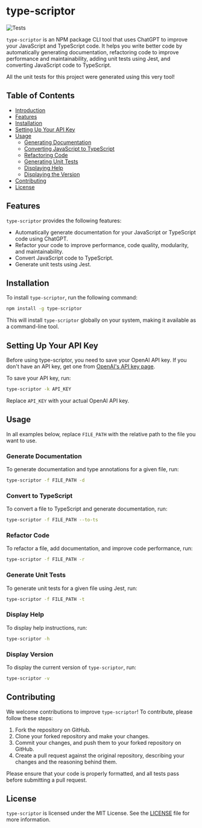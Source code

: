 # type-scriptor

![Tests](https://img.shields.io/badge/tests-100%25-brightgreen)

`type-scriptor` is an NPM package CLI tool that uses ChatGPT to improve your JavaScript and TypeScript code. It helps you write better code by automatically generating documentation, refactoring code to improve performance and maintainability, adding unit tests using Jest, and converting JavaScript code to TypeScript.

All the unit tests for this project were generated using this very tool!

## Table of Contents

- [Introduction](#introduction)
- [Features](#features)
- [Installation](#installation)
- [Setting Up Your API Key](#setting-up-your-api-key)
- [Usage](#usage)
  - [Generating Documentation](#generating-documentation)
  - [Converting JavaScript to TypeScript](#converting-javascript-to-typescript)
  - [Refactoring Code](#refactoring-code)
  - [Generating Unit Tests](#generating-unit-tests)
  - [Displaying Help](#displaying-help)
  - [Displaying the Version](#displaying-the-version)
- [Contributing](#contributing)
- [License](#license)

## Features

`type-scriptor` provides the following features:

- Automatically generate documentation for your JavaScript or TypeScript code using ChatGPT.
- Refactor your code to improve performance, code quality, modularity, and maintainability.
- Convert JavaScript code to TypeScript.
- Generate unit tests using Jest.

## Installation

To install `type-scriptor`, run the following command:

```bash
npm install -g type-scriptor
```

This will install `type-scriptor` globally on your system, making it available as a command-line tool.

## Setting Up Your API Key

Before using type-scriptor, you need to save your OpenAI API key. If you don't have an API key, get one from [OpenAI's API key page](https://platform.openai.com/account/api-keys).

To save your API key, run:

```bash
type-scriptor -k API_KEY
```

Replace `API_KEY` with your actual OpenAI API key.

## Usage

In all examples below, replace `FILE_PATH` with the relative path to the file you want to use.

### Generate Documentation

To generate documentation and type annotations for a given file, run:

```bash
type-scriptor -f FILE_PATH -d
```

### Convert to TypeScript

To convert a file to TypeScript and generate documentation, run:

```bash
type-scriptor -f FILE_PATH --to-ts
```

### Refactor Code

To refactor a file, add documentation, and improve code performance, run:

```bash
type-scriptor -f FILE_PATH -r
```

### Generate Unit Tests

To generate unit tests for a given file using Jest, run:

```bash
type-scriptor -f FILE_PATH -t
```

### Display Help

To display help instructions, run:

```bash
type-scriptor -h
```

### Display Version

To display the current version of `type-scriptor`, run:

```bash
type-scriptor -v
```

## Contributing

We welcome contributions to improve `type-scriptor`! To contribute, please follow these steps:

1. Fork the repository on GitHub.
2. Clone your forked repository and make your changes.
3. Commit your changes, and push them to your forked repository on GitHub.
4. Create a pull request against the original repository, describing your changes and the reasoning behind them.

Please ensure that your code is properly formatted, and all tests pass before submitting a pull request.

## License

`type-scriptor` is licensed under the MIT License. See the [LICENSE](LICENSE) file for more information.


